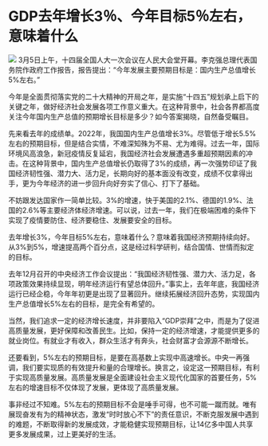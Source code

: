 # GDP去年增长3％、今年目标5％左右，意味着什么

![](https://inews.gtimg.com/om_bt/OSoZaixw7VJMEUJ19cgVI1TPkgo2E42SrKWWcA_6yUjKkAA/1000)
3月5日上午，十四届全国人大一次会议在人民大会堂开幕。李克强总理代表国务院作政府工作报告，报告提出：“今年发展主要预期目标是：国内生产总值增长5%左右。”

今年是全面贯彻落实党的二十大精神的开局之年，是实施“十四五”规划承上启下的关键之年，做好经济社会发展各项工作意义重大。在这种背景中，社会各界都高度关注今年国内生产总值的预期增长目标是多少？如今答案揭晓，自然备受瞩目。

先来看去年的成绩单。2022年，我国国内生产总值增长3%。尽管低于增长5.5%左右的预期目标，但是结合实情，不难深知殊为不易、尤为难得。过去一年，国际环境风高浪急，新冠疫情反复延宕，我国经济社会发展遭遇多重超预期因素的冲击。在这种背景中，国内生产总值增长仍取得了3%的成绩，再一次强势印证了我国经济韧性强、潜力大、活力足，长期向好的基本面没有改变，成绩不仅拿得出手，更为今年经济的进一步回升向好夯实了信心、打下了基础。

不妨跟发达国家作一简单比较。3%的增速，快于美国的2.1%、德国的1.9%、法国的2.6%等主要经济体经济增速。可以说，过去一年，我们在极端困难的条件下实现了疫情要防住、经济要稳住、发展要安全的目标。

去年增长3%，今年目标5%左右，意味着什么？意味着我国经济预期持续向好。从3%到5%，增速提高两个百分点，这是经过科学研判，结合国情、世情而拟定的目标。

去年12月召开的中央经济工作会议提出：“我国经济韧性强、潜力大、活力足，各项政策效果持续显现，明年经济运行有望总体回升。”事实上，去年年底，我国经济运行已经企稳，今年年初更是出现了显著回升。继续拓展经济回升态势，实现国内生产总值增长5%左右的目标，是完全有希望的。

当然，我们追求一定的经济增长速度，并非要陷入“GDP崇拜”之中，而是为了促进高质量发展，更好保障和改善民生。比如，保持一定的经济增速，才能提供更多的就业岗位。有就业才有收入，群众生活才有奔头，社会财富才会源源不断增长。

还要看到，5%左右的预期目标，是要在高基数上实现中高速增长。中央一再强调，我们要实现质的有效提升和量的合理增长。换言之，设定这一预期目标，有利于实现高质量发展。高质量发展是全面建设社会主义现代化国家的首要任务，5%左右的增速目标不仅体现了发展，更体现了高质量发展。

事非经过不知难。5%左右的预期目标不会是唾手可得，也不可能一蹴而就。唯有展现奋发有为的精神状态，激发“时时放心不下”的责任意识，不断克服发展中遇到的难题，不断取得新的发展成效，才能稳健实现预期目标，让14亿多中国人共享更多发展成果，过上更美好的生活。

